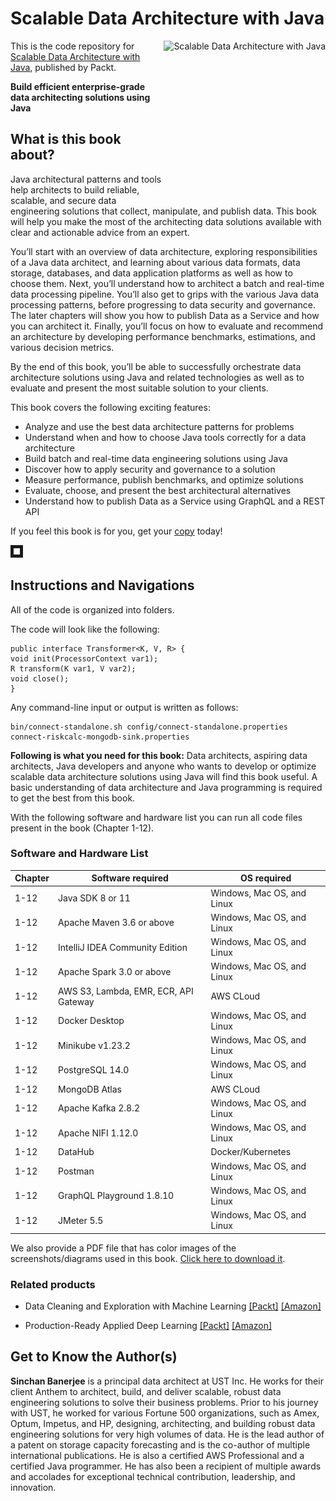 # Scalable Data Architecture with Java

<a href="https://www.packtpub.com/product/scalable-data-architecture-with-java/9781801073080"><img src="https://static.packt-cdn.com/products/9781801073080/cover/smaller" alt="Scalable Data Architecture with Java" height="256px" align="right"></a>

This is the code repository for [Scalable Data Architecture with Java](https://www.packtpub.com/product/scalable-data-architecture-with-java/9781801073080), published by Packt.

**Build efficient enterprise-grade data architecting solutions using Java**

## What is this book about?
Java architectural patterns and tools help architects to build reliable, scalable, and secure data engineering solutions that collect, manipulate, and publish data.
This book will help you make the most of the architecting data solutions available with clear and actionable advice from an expert.

You’ll start with an overview of data architecture, exploring responsibilities of a Java data architect, and learning about various data formats, data storage, databases, and data application platforms as well as how to choose them. Next, you’ll understand how to architect a batch and real-time data processing pipeline. You’ll also get to grips with the various Java data processing patterns, before progressing to data security and governance. The later chapters will show you how to publish Data as a Service and how you can architect it. Finally, you’ll focus on how to evaluate and recommend an architecture by developing performance benchmarks, estimations, and various decision metrics.

By the end of this book, you’ll be able to successfully orchestrate data architecture solutions using Java and related technologies as well as to evaluate and present the most suitable solution to your clients.

This book covers the following exciting features: 
* Analyze and use the best data architecture patterns for problems
* Understand when and how to choose Java tools correctly for a data architecture
* Build batch and real-time data engineering solutions using Java
* Discover how to apply security and governance to a solution
* Measure performance, publish benchmarks, and optimize solutions
* Evaluate, choose, and present the best architectural alternatives
* Understand how to publish Data as a Service using GraphQL and a REST API	

If you feel this book is for you, get your [copy](https://www-amazon-in.translate.goog/-/hi/Sinchan-Banerjee-ebook/dp/B0B5LFLFDM?_x_tr_sl=hi&_x_tr_tl=en&_x_tr_hl=en&_x_tr_pto=sc) today!

<a href="https://www.packtpub.com/?utm_source=github&utm_medium=banner&utm_campaign=GitHubBanner"><img src="https://raw.githubusercontent.com/PacktPublishing/GitHub/master/GitHub.png" alt="https://www.packtpub.com/" border="5" /></a>

## Instructions and Navigations
All of the code is organized into folders.

The code will look like the following:
```
public interface Transformer<K, V, R> {
void init(ProcessorContext var1);
R transform(K var1, V var2);
void close();
}
```
Any command-line input or output is written as follows:
```
bin/connect-standalone.sh config/connect-standalone.properties connect-riskcalc-mongodb-sink.properties
```

**Following is what you need for this book:**
Data architects, aspiring data architects, Java developers and anyone who wants to develop or optimize scalable data architecture solutions using Java will find this book useful. A basic understanding of data architecture and Java programming is required to get the best from this book.	

With the following software and hardware list you can run all code files present in the book (Chapter 1-12).

### Software and Hardware List

| Chapter  | Software required                                                                    | OS required                        |
| -------- | -------------------------------------------------------------------------------------| -----------------------------------|
|  1-12		   |   		Java SDK 8 or 11					                                            			  | Windows, Mac OS, and Linux  |
|  1-12		   |   Apache Maven 3.6 or above					                                            			  | Windows, Mac OS, and Linux  |
|  1-12		   |   		IntelliJ IDEA Community Edition					                                            			  | Windows, Mac OS, and Linux  |
|  1-12		   |   		Apache Spark 3.0 or above				                                            			  |  Windows, Mac OS, and Linux |
|  1-12		   |   		AWS S3, Lambda, EMR, ECR, API Gateway					                                            			  | AWS CLoud|
|  1-12		   |   		Docker Desktop					                                            			  | Windows, Mac OS, and Linux  |
|  1-12		   |   	Minikube v1.23.2					                                            			  | Windows, Mac OS, and Linux  |
|  1-12		   |   	PostgreSQL 14.0					                                            			  | Windows, Mac OS, and Linux  |
|  1-12		   |   MongoDB Atlas					                                            			  | AWS CLoud|
|  1-12		   |   	Apache Kafka 2.8.2				                                            			  | Windows, Mac OS, and Linux  |
|  1-12		   |   	Apache NIFI 1.12.0					                                            			  | Windows, Mac OS, and Linux  |
|  1-12		   |   	DataHub				                                            			  | Docker/Kubernetes|
|  1-12		   |   Postman					                                            			  |  Windows, Mac OS, and Linux |
|  1-12		   |   	GraphQL Playground 1.8.10				                                            			  | Windows, Mac OS, and Linux  |
|  1-12		   |   	JMeter 5.5					                                            			  | Windows, Mac OS, and Linux  |

We also provide a PDF file that has color images of the screenshots/diagrams used in this book. [Click here to download it](https://packt.link/feLcH).


### Related products <Other books you may enjoy>
* Data Cleaning and Exploration with Machine Learning [[Packt]](https://www.packtpub.com/product/data-cleaning-and-exploration-with-machine-learning/9781803241678?_ga=2.220177373.554494994.1663753571-1347501151.1654864057) [[Amazon]](https://www.amazon.com/-/es/Michael-Walker/dp/1803241675/ref=sr_1_1?__mk_es_US=%C3%85M%C3%85%C5%BD%C3%95%C3%91&crid=22BJ26J6GKAH5&keywords=Data+Cleaning+and+Exploration+with+Machine+Learning&qid=1663850961&sprefix=%2Caps%2C1519&sr=8-1)

* Production-Ready Applied Deep Learning [[Packt]](https://www.packtpub.com/product/production-ready-applied-deep-learning/9781803243665?_ga=2.178153825.554494994.1663753571-1347501151.1654864057) [[Amazon]](https://www.amazon.com/-/es/Tomasz-Palczewski/dp/180324366X/ref=sr_1_1?__mk_es_US=%C3%85M%C3%85%C5%BD%C3%95%C3%91&crid=14OVKC9DYTF1H&keywords=Production-Ready+Applied+Deep+Learning&qid=1663856745&sprefix=data+cleaning+and+exploration+with+machine+learning%2Caps%2C997&sr=8-1)

## Get to Know the Author(s)
**Sinchan Banerjee** is a principal data architect at UST Inc. He works for their client Anthem to architect, build, and deliver scalable, robust data engineering solutions to solve their business problems. Prior to his journey with UST, he worked for various Fortune 500 organizations, such as Amex, Optum, Impetus, and HP, designing, architecting, and building robust data engineering solutions for very high volumes of data. He is the lead author of a patent on storage capacity forecasting and is the co-author of multiple international publications. He is also a certified AWS Professional and a certified Java programmer. He has also been a recipient of multiple awards and accolades for exceptional technical contribution, leadership, and innovation.
